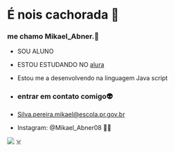 # É nois cachorada 🐒
### me chamo Mikael_Abner.🤙

- SOU ALUNO
- ESTOU ESTUDANDO NO [alura](http:/wwww.alura.com.br)
- Estou me a desenvolvendo na linguagem Java script

- ### entrar em contato comigo👽
- Silva.pereira.mikael@escola.pr.gov.br
- Instagram:
@Mikael_Abner08 😶‍🌫️

![](https://media1.tenor.com/m/xVYkFs879dUAAAAd/pep-guadiola-talking-to-nobody-pep-aired.gif) ☠️
